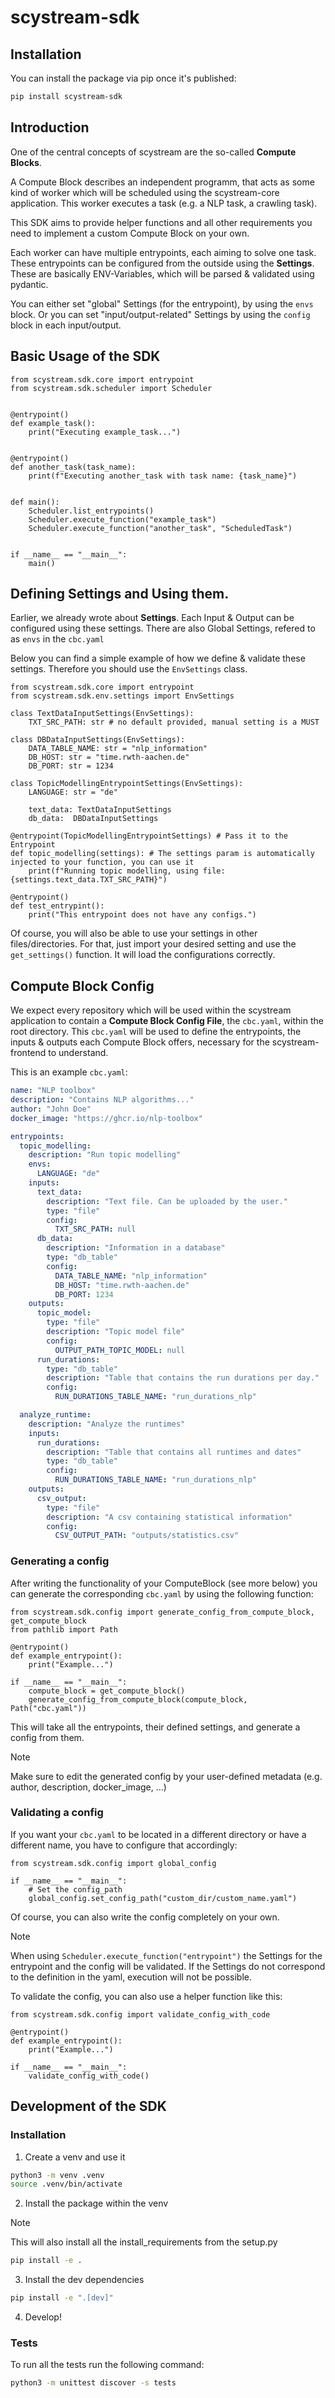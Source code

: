 # scystream-sdk

## Installation

You can install the package via pip once it's published:

```bash
pip install scystream-sdk
```

## Introduction

One of the central concepts of scystream are the so-called **Compute Blocks**.

A Compute Block describes an independent programm, that acts as some kind of worker
which will be scheduled using the scystream-core application.
This worker executes a task (e.g. a NLP task, a crawling task).

This SDK aims to provide helper functions and all other requirements you need to implement
a custom Compute Block on your own.

Each worker can have multiple entrypoints, each aiming to solve one task.
These entrypoints can be configured from the outside using the **Settings**.
These are basically ENV-Variables, which will be parsed & validated using pydantic.

You can either set "global" Settings (for the entrypoint), by using the `envs` block.
Or you can set "input/output-related" Settings by using the `config` block in each input/output.

## Basic Usage of the SDK

```python3
from scystream.sdk.core import entrypoint
from scystream.sdk.scheduler import Scheduler


@entrypoint()
def example_task():
    print("Executing example_task...")


@entrypoint()
def another_task(task_name):
    print(f"Executing another_task with task name: {task_name}")


def main():
    Scheduler.list_entrypoints()
    Scheduler.execute_function("example_task")
    Scheduler.execute_function("another_task", "ScheduledTask")


if __name__ == "__main__":
    main()

```

## Defining Settings and Using them.

Earlier, we already wrote about **Settings**.
Each Input & Output can be configured using these settings.
There are also Global Settings, refered to as `envs` in the `cbc.yaml`

Below you can find a simple example of how we define & validate these settings.
Therefore you should use the `EnvSettings` class.

```python3
from scystream.sdk.core import entrypoint
from scystream.sdk.env.settings import EnvSettings

class TextDataInputSettings(EnvSettings):
    TXT_SRC_PATH: str # no default provided, manual setting is a MUST

class DBDataInputSettings(EnvSettings):
    DATA_TABLE_NAME: str = "nlp_information"
    DB_HOST: str = "time.rwth-aachen.de"
    DB_PORT: str = 1234

class TopicModellingEntrypointSettings(EnvSettings):
    LANGUAGE: str = "de"
    
    text_data: TextDataInputSettings
    db_data:  DBDataInputSettings

@entrypoint(TopicModellingEntrypointSettings) # Pass it to the Entrypoint
def topic_modelling(settings): # The settings param is automatically injected to your function, you can use it
    print(f"Running topic modelling, using file: {settings.text_data.TXT_SRC_PATH}")

@entrypoint()
def test_entrypint():
    print("This entrypoint does not have any configs.")
```

Of course, you will also be able to use your settings in other files/directories.
For that, just import your desired setting and use the `get_settings()` function.
It will load the configurations correctly.

## Compute Block Config

We expect every repository which will be used within the scystream application
to contain a **Compute Block Config File**, the `cbc.yaml`, within the root directory.
This `cbc.yaml` will be used to define the entrypoints, the inputs & outputs each
Compute Block offers, necessary for the scystream-frontend to understand.

This is an example `cbc.yaml`:

```yaml
name: "NLP toolbox"
description: "Contains NLP algorithms..."
author: "John Doe"
docker_image: "https://ghcr.io/nlp-toolbox"

entrypoints:
  topic_modelling:
    description: "Run topic modelling"
    envs:
      LANGUAGE: "de"
    inputs:
      text_data:
        description: "Text file. Can be uploaded by the user."
        type: "file"
        config:
          TXT_SRC_PATH: null
      db_data:
        description: "Information in a database"
        type: "db_table"
        config:
          DATA_TABLE_NAME: "nlp_information"
          DB_HOST: "time.rwth-aachen.de"
          DB_PORT: 1234
    outputs:
      topic_model:
        type: "file"
        description: "Topic model file"
        config:
          OUTPUT_PATH_TOPIC_MODEL: null
      run_durations:
        type: "db_table"
        description: "Table that contains the run durations per day."
        config:
          RUN_DURATIONS_TABLE_NAME: "run_durations_nlp"

  analyze_runtime:
    description: "Analyze the runtimes"
    inputs:
      run_durations:
        description: "Table that contains all runtimes and dates"
        type: "db_table"
        config:
          RUN_DURATIONS_TABLE_NAME: "run_durations_nlp"
    outputs:
      csv_output:
        type: "file"
        description: "A csv containing statistical information"
        config:
          CSV_OUTPUT_PATH: "outputs/statistics.csv"
```

### Generating a config

After writing the functionality of your ComputeBlock (see more below) you can generate
the corresponding `cbc.yaml` by using the following function:

```python3
from scystream.sdk.config import generate_config_from_compute_block, get_compute_block
from pathlib import Path

@entrypoint()
def example_entrypoint():
    print("Example...")

if __name__ == "__main__":
    compute_block = get_compute_block()
    generate_config_from_compute_block(compute_block, Path("cbc.yaml"))
```

This will take all the entrypoints, their defined settings, and generate a config from them.

> [!NOTE]
> Make sure to edit the generated config by your user-defined metadata
> (e.g. author, description, docker_image, ...)

### Validating a config

If you want your `cbc.yaml` to be located in a different directory or have a different name, you
have to configure that accordingly:

```python3
from scystream.sdk.config import global_config

if __name__ == "__main__":
    # Set the config_path
    global_config.set_config_path("custom_dir/custom_name.yaml")
```

Of course, you can also write the config completely on your own.

> [!NOTE]
> When using `Scheduler.execute_function("entrypoint")` the Settings for the
> entrypoint and the config will be validated.
> If the Settings do not correspond to the definition in the yaml, execution will not be possible.

To validate the config, you can also use a helper function like this:

```python3
from scystream.sdk.config import validate_config_with_code

@entrypoint()
def example_entrypoint():
    print("Example...")

if __name__ == "__main__":
    validate_config_with_code()
```

## Development of the SDK

### Installation

1. Create a venv and use it

```bash
python3 -m venv .venv
source .venv/bin/activate
```

2. Install the package within the venv 

> [!NOTE]
> This will also install all the install_requirements from the setup.py

```bash
pip install -e .
```

3. Install the dev dependencies

```bash
pip install -e ".[dev]"
```

4. Develop!

### Tests

To run all the tests run the following command:

```bash
python3 -m unittest discover -s tests
```


